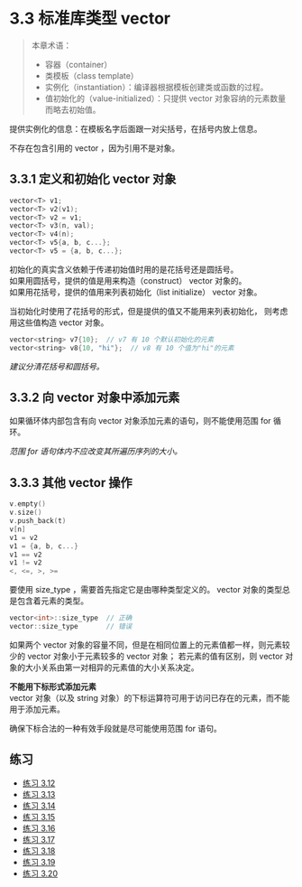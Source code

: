# 3.3 标准库类型 vector

> 本章术语：
>  
> * 容器（container）
> * 类模板（class template）
> * 实例化（instantiation）：编译器根据模板创建类或函数的过程。
> * 值初始化的（value-initialized）：只提供 vector 对象容纳的元素数量而略去初始值。

提供实例化的信息：在模板名字后面跟一对尖括号，在括号内放上信息。

不存在包含引用的 vector ，因为引用不是对象。

## 3.3.1 定义和初始化 vector 对象

```c
vector<T> v1;
vector<T> v2(v1);
vector<T> v2 = v1;
vector<T> v3(n, val);
vector<T> v4(n);
vector<T> v5{a, b, c...};
vector<T> v5 = {a, b, c...};
```

初始化的真实含义依赖于传递初始值时用的是花括号还是圆括号。  
如果用圆括号，提供的值是用来构造（construct） vector 对象的。  
如果用花括号，提供的值用来列表初始化（list initialize） vector 对象。

当初始化时使用了花括号的形式，但是提供的值又不能用来列表初始化，
则考虑用这些值构造 vector 对象。

```c
vector<string> v7{10};  // v7 有 10 个默认初始化的元素
vector<string> v8{10, "hi"};  // v8 有 10 个值为"hi"的元素
```

*建议分清花括号和圆括号。*

## 3.3.2 向 vector 对象中添加元素

如果循环体内部包含有向 vector 对象添加元素的语句，则不能使用范围 for 循环。

*范围 for 语句体内不应改变其所遍历序列的大小。*

## 3.3.3 其他 vector 操作

```c
v.empty()
v.size()
v.push_back(t)
v[n]
v1 = v2
v1 = {a, b, c...}
v1 == v2
v1 != v2
<, <=, >, >=
```

要使用 size_type ，需要首先指定它是由哪种类型定义的。
vector 对象的类型总是包含着元素的类型。

```c
vector<int>::size_type  // 正确
vector::size_type       // 错误
```

如果两个 vector 对象的容量不同，但是在相同位置上的元素值都一样，则元素较少的 vector 对象小于元素较多的 vector 对象；
若元素的值有区别，则 vector 对象的大小关系由第一对相异的元素值的大小关系决定。

**不能用下标形式添加元素**  
vector 对象（以及 string 对象）的下标运算符可用于访问已存在的元素，而不能用于添加元素。

确保下标合法的一种有效手段就是尽可能使用范围 for 语句。

## 练习

* [练习 3.12](../src/quiz_3.12.cpp)
* [练习 3.13](../src/quiz_3.13.cpp)
* [练习 3.14](../src/quiz_3.14.cpp)
* [练习 3.15](../src/quiz_3.15.cpp)
* [练习 3.16](../src/quiz_3.16.cpp)
* [练习 3.17](../src/quiz_3.17.cpp)
* [练习 3.18](../src/quiz_3.18.md)
* [练习 3.19](../src/quiz_3.19.cpp)
* [练习 3.20](../src/quiz_3.20.cpp)
